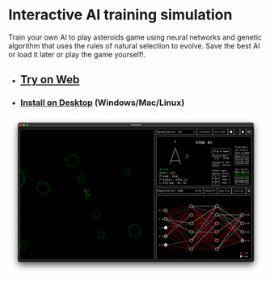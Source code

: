 # Interactive AI training simulation

Train your own AI to play asteroids game using neural networks and genetic algorithm that uses the rules of natural selection to evolve. 
Save the best AI or load it later or play the game yourself!.

- ## [Try on Web](https://sparshg.github.io/asteroids-genetic)

- ### [Install on Desktop](https://github.com/sparshg/asteroids-genetic/releases/tag/v0.1.0) (Windows/Mac/Linux)


![](assets/demo.png)

[//]: # (&#40;The testing branch contains incomplete flappy birds AI&#41;)
